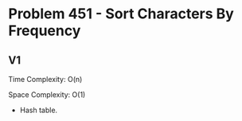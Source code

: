 # Problem 451 - Sort Characters By Frequency

## V1

Time Complexity: O(n)

Space Complexity: O(1)

- Hash table.
